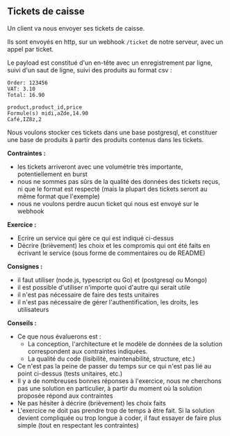 
## Tickets de caisse

Un client va nous envoyer ses tickets de caisse.

Ils sont envoyés en http, sur un webhook `/ticket` de notre serveur, avec un appel par ticket.

Le payload est constitué d'un en-tête avec un enregistrement par ligne, suivi d'un saut de ligne, suivi des produits au format csv :

```
Order: 123456
VAT: 3.10
Total: 16.90

product,product_id,price
Formule(s) midi,aZde,14.90
Café,IZ8z,2
```

Nous voulons stocker ces tickets dans une base postgresql, et constituer une base de produits à partir des produits contenus dans les tickets.

**Contraintes :**

 - les tickets arriveront avec une volumétrie très importante, potentiellement en burst
 - nous ne sommes pas sûrs de la qualité des données des tickets reçus, ni que le format est respecté (mais la plupart des tickets seront au même format que l'exemple)
 - nous ne voulons perdre aucun ticket qui nous est envoyé sur le webhook

**Exercice :**

- Ecrire un service qui gère ce qui est indiqué ci-dessus
- Décrire (brièvement) les choix et les compromis qui ont été faits en écrivant le service (sous forme de commentaires ou de README)

**Consignes :**

 - il faut utiliser (node.js, typescript ou Go) et (postgresql ou Mongo)
 - il est possible d'utiliser n'importe quoi d'autre qui serait utile
 - il n'est pas nécessaire de faire des tests unitaires
 - il n'est pas nécessaire de gérer l'authentification, les droits, les utilisateurs

**Conseils :**

- Ce que nous évaluerons est :
    - La conception, l'architecture et le modèle de données de la solution correspondent aux contraintes indiquées.
    - La qualité du code (lisibilité, maintenabilité, structure, etc.)
- Ce n'est pas la peine de passer du temps sur ce qui n'est pas lié au point ci-dessus (tests unitaires, etc.)
- Il y a de nombreuses bonnes réponses à l'exercice, nous ne cherchons pas une solution en particulier, à partir du moment où la solution proposée répond aux contraintes
- Ne pas hésiter à décrire (brièvement) les choix faits
- L'exercice ne doit pas prendre trop de temps à être fait. Si la solution devient compliquée ou trop longue à coder, il faut essayer de faire plus simple (tout en respectant les contraintes)
